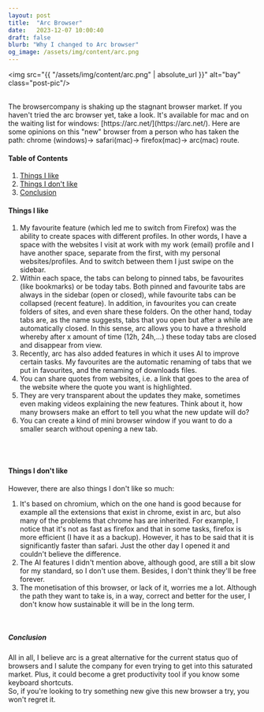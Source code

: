```yaml
---
layout: post
title:  "Arc Browser"
date:   2023-12-07 10:00:40
draft: false
blurb: "Why I changed to Arc browser"
og_image: /assets/img/content/arc.png
---
```


<img src="{{ "/assets/img/content/arc.png" | absolute_url }}" alt="bay" class="post-pic"/>
<br />

<br />
The browsercompany is shaking up the stagnant browser market. If you haven't tried the arc browser yet, take a look. It's available for mac and on the waiting list for windows: [https://arc.net/](https://arc.net/). 
Here are some opinions on this "new" browser from a person who has taken the path: chrome (windows)-> safari(mac)-> firefox(mac)-> arc(mac) route.
<br />


#### Table of Contents
1. [Things I like](#things-i-like)
2. [Things I don't like](#things-i-dont-like)
3. [Conclusion](#conclusion)

#### Things I like
1. My favourite feature (which led me to switch from Firefox) was the ability to create spaces with different profiles. In other words, I have a space with the websites I visit at work with my work (email) profile and I have another space, separate from the first, with my personal websites/profiles. And to switch between them I just swipe on the sidebar. 
2. Within each space, the tabs can belong to pinned tabs, be favourites (like bookmarks) or be today tabs. Both pinned and favourite tabs are always in the sidebar (open or closed), while favourite tabs can be collapsed (recent feature). In addition, in favourites you can create folders of sites, and even share these folders. On the other hand, today tabs are, as the name suggests, tabs that you open but after a while are automatically closed. In this sense, arc allows you to have a threshold whereby after x amount of time (12h, 24h,...) these today tabs are closed and disappear from view.
3. Recently, arc has also added features in which it uses AI to improve certain tasks. My favourites are the automatic renaming of tabs that we put in favourites, and the renaming of downloads files.
4. You can share quotes from websites, i.e. a link that goes to the area of the website where the quote you want is highlighted.
5. They are very transparent about the updates they make, sometimes even making videos explaining the new features. Think about it, how many browsers make an effort to tell you what the new update will do?
6. You can create a kind of mini browser window if you want to do a smaller search without opening a new tab.
<br />

<br />

#### Things I don't like
However, there are also things I don't like so much:

1. It's based on chromium, which on the one hand is good because for example all the extensions that exist in chrome, exist in arc, but also many of the problems that chrome has are inherited. For example, I notice that it's not as fast as firefox and that in some tasks, firefox is more efficient (I have it as a backup). However, it has to be said that it is significantly faster than safari. Just the other day I opened it and couldn't believe the difference.
2. The AI features I didn't mention above, although good, are still a bit slow for my standard, so I don't use them. Besides, I don't think they'll be free forever.
3. The monetisation of this browser, or lack of it, worries me a lot. Although the path they want to take is, in a way, correct and better for the user, I don't know how sustainable it will be in the long term.

<br />



##### Conclusion

All in all, I believe arc is a great alternative for the current status quo of browsers and I salute the company for even trying to get into this saturated market.
Plus, it could become a gret productivity tool if you know some keyboard shortcuts.
<br />
So, if you're looking to try something new give this new browser a try, you won't regret it.

